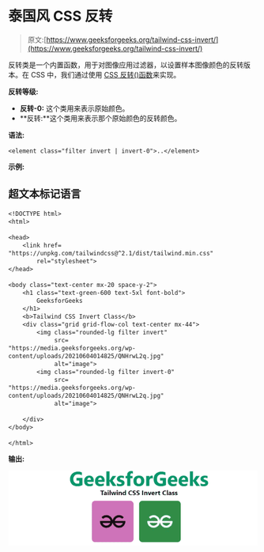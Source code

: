 # 泰国风 CSS 反转

> 原文:[https://www.geeksforgeeks.org/tailwind-css-invert/](https://www.geeksforgeeks.org/tailwind-css-invert/)

反转类是一个内置函数，用于对图像应用过滤器，以设置样本图像颜色的反转版本。在 CSS 中，我们通过使用 [CSS 反转()函数](https://www.geeksforgeeks.org/css-invert-function/)来实现。

**反转等级:**

*   **反转-0:** 这个类用来表示原始颜色。
*   **反转:**这个类用来表示那个原始颜色的反转颜色。

**语法:**

```
<element class="filter invert | invert-0">..</element>
```

**示例:**

## 超文本标记语言

```
<!DOCTYPE html>
<html>

<head>
    <link href=
"https://unpkg.com/tailwindcss@^2.1/dist/tailwind.min.css"
        rel="stylesheet">
</head>

<body class="text-center mx-20 space-y-2">
    <h1 class="text-green-600 text-5xl font-bold">
        GeeksforGeeks
    </h1>
    <b>Tailwind CSS Invert Class</b>
    <div class="grid grid-flow-col text-center mx-44">
        <img class="rounded-lg filter invert" 
             src=
"https://media.geeksforgeeks.org/wp-content/uploads/20210604014825/QNHrwL2q.jpg" 
             alt="image">
        <img class="rounded-lg filter invert-0" 
             src=
"https://media.geeksforgeeks.org/wp-content/uploads/20210604014825/QNHrwL2q.jpg" 
             alt="image">

    </div>
</body>

</html>
```

**输出:**

![](img/e86cf690b76cc27ab0e3462072e3439d.png)